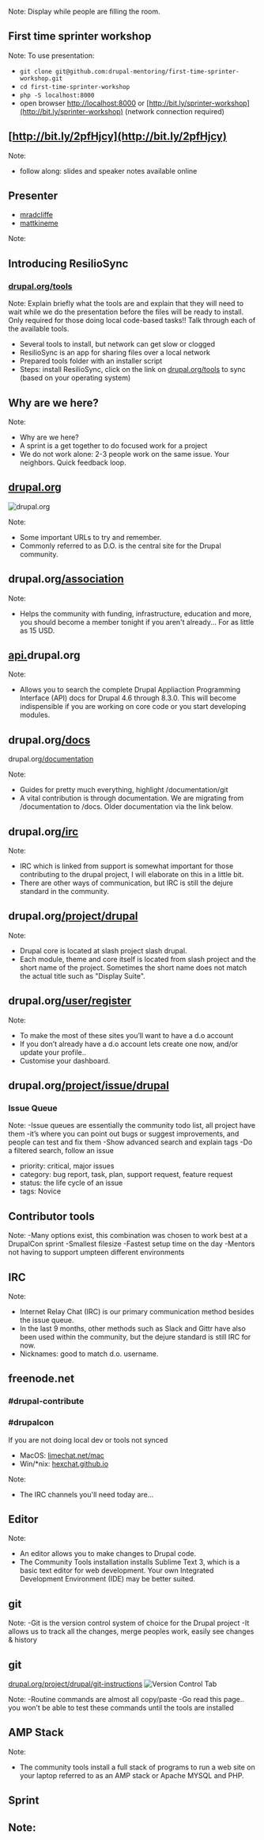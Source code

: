 <!-- .slide: data-background="images/baltimore-splash.jpg" data-state="show-header" data-header="Start syncing: drupal.org/tools" -->
<!-- .element: class="drupalcon-logo" -->

Note:
Display while people are filling the room.



<!-- .slide: data-background="images/amsterdam-sprint-room.jpg" data-state="show-header" data-header="Photo CC-BY Boris Baldinger https://flic.kr/p/pq711h" -->
## First time sprinter workshop
<!-- .element: class="heading invert" -->

Note:
To use presentation:
- `git clone git@github.com:drupal-mentoring/first-time-sprinter-workshop.git`
- `cd first-time-sprinter-workshop`
- `php -S localhost:8000`
- open browser [http://localhost:8000](http://localhost:8000) or [http://bit.ly/sprinter-workshop](http://bit.ly/sprinter-workshop) (network connection required)



<!-- .slide: data-state="show-header" data-header="Start syncing: drupal.org/tools" -->
## [http://bit.ly/2pfHjcy](http://bit.ly/2pfHjcy)

Note:
- follow along: slides and speaker notes available online



<!-- .slide: data-state="show-header" data-header="Start syncing: drupal.org/tools" -->
## Presenter

* <a href="https://www.drupal.org/u/mradcliffe"><i class="fa fa-drupal"></i> mradcliffe</a>
* <a href="https://twitter.com/mattkineme"><i class="fa fa-twitter"></i> mattkineme</a>

Note:



## Introducing ResilioSync
<!-- .element: class="heading" -->
### [drupal.org/tools](https://www.drupal.org/tools)
Note:
Explain briefly what the tools are and explain that they will need to wait while we do the presentation before the files will be ready to install. Only required for those doing local code-based tasks!! Talk through each of the available tools.
- Several tools to install, but network can get slow or clogged
- ResilioSync is an app for sharing files over a local network
- Prepared tools folder with an installer script
- Steps: install ResilioSync, click on the link on [drupal.org/tools](https://www.drupal.org/tools) to sync (based on your operating system)



<!-- .slide: data-background="images/amsterdam-sprint.jpg" data-state="show-header" data-header="Photo CC-BY Boris Baldinger https://flic.kr/p/paCQbD" -->
## Why are we here?
<!-- .element: class="heading invert" -->

Note:
- Why are we here?
- A sprint is a get together to do focused work for a project
- We do not work alone: 2-3 people work on the same issue. Your neighbors. Quick feedback loop.



## <a href="https://www.drupal.org" target="_blank"><i class="fa fa-drupal"></i> drupal.org</a>
![drupal.org](images/websites-do.png)

Note:
- Some important URLs to try and remember.
- Commonly referred to as D.O. is the central site for the Drupal community.



## <i class="fa fa-drupal"></i> drupal.org<a href="https://www.drupal.org/association" target="_blank">/association</a>

Note:
- Helps the community with funding, infrastructure, education and more, you should become a member tonight if you aren't already... For as little as 15 USD.



## <i class="fa fa-code"></i><a href="https://api.drupal.org" target="_blank"> api.</a>drupal.org

Note:
- Allows you to search the complete Drupal Appliaction Programming Interface (API) docs for Drupal 4.6 through 8.3.0. This will become indispensible if you are working on core code or you start developing modules.



## <i class="fa fa-book"></i> drupal.org<a href="https://www.drupal.org/docs" target="_blank">/docs</a>
<i class="fa fa-question-circle"></i> drupal.org<a href="https://www.drupal.org/documentation" target="_blank">/documentation</a>

Note:
- Guides for pretty much everything, highlight /documentation/git
- A vital contribution is through documentation. We are migrating from /documentation to /docs. Older documentation via the link below.



## <i class="fa fa-comments-o"></i> drupal.org<a href="https://www.drupal.org/irc" target="_blank">/irc</a>

Note:
- IRC which is linked from support is somewhat important for those contributing to the drupal project, I will elaborate on this in a little bit.
- There are other ways of communication, but IRC is still the dejure standard in the community.



## <i class="fa fa-code-fork"></i> drupal.org<a href="https://www.drupal.org/project/drupal" target="_blank">/project/drupal</a>

Note:
- Drupal core is located at slash project slash drupal.
- Each module, theme and core itself is located from slash project and the short name of the project. Sometimes the short name does not match the actual title such as "Display Suite".



## <i class="fa fa-user"></i> drupal.org<a href="https://www.drupal.org/user/register" target="_blank">/user/register</a>

Note:
- To make the most of these sites you’ll want to have a d.o account
- If you don’t already have a d.o account lets create one now, and/or update your profile..
- Customise your dashboard.



## <i class="fa fa-bug"></i> drupal.org<a href="https://drupal.org/project/issues/drupal">/project/issue/drupal</a>

### Issue Queue

Note:
-Issue queues are essentially the community todo list, all project have them
-it’s where you can point out bugs or suggest improvements, and people can test and fix them
-Show advanced search and explain tags
-Do a filtered search, follow an issue
- priority: critical, major issues
- category: bug report, task, plan, support request, feature request
- status: the life cycle of an issue
- tags: Novice



## <i class="fa fa-wrench"></i> Contributor tools

Note:
-Many options exist, this combination was chosen to work best at a DrupalCon sprint
-Smallest filesize
-Fastest setup time on the day
-Mentors not having to support umpteen different environments



<!-- .slide: data-background="images/amsterdam-webchick.jpg" data-state="show-header" data-header="Photo CC-BY Boris Baldinger https://flic.kr/p/paCRg4" -->
## IRC
<!-- .element: class="heading" -->

Note:
- Internet Relay Chat (IRC) is our primary communication method besides the issue queue.
- In the last 9 months, other methods such as Slack and Gittr have also been used within the community, but the dejure standard is still IRC for now.
- Nicknames: good to match d.o. username.



## freenode.net
### #drupal-contribute
### #drupalcon

If you are not doing local dev or tools not synced

* MacOS: <a href="https://limechat.net/mac" target="_blank" title="MacOS: LimeChat">limechat.net/mac</a>
* Win/*nix: <a href="https://hexchat.github.io" target="_blank" title="Windows or Unix: Hexchat">hexchat.github.io</a>

Note:
- The IRC channels you'll need today are...



<!-- .slide: data-background="images/nola-editor.jpg" data-state="show-header" data-header="Photo CC-BY-SA 2.0 Michael Cannon https://flic.kr/p/GZs16Q" -->
## Editor
<!-- .element: class="heading" -->

Note:
- An editor allows you to make changes to Drupal code.
- The Community Tools installation installs Sublime Text 3, which is a basic text editor for web development. Your own Integrated Development Environment (IDE) may be better suited.



<!-- .slide: data-background="images/cottser-livecommit.jpg" data-state="show-header" data-header="Photo CC-BY-SA 2.0 Michael Cannon https://flic.kr/p/GZs3LQ" -->
## git
<!-- .element: class="heading" -->


Note:
-Git is the version control system of choice for the Drupal project
-It allows us to track all the changes, merge peoples work, easily see changes & history



## git <!-- .element: style="margin-top: 8rem;" -->
<a href="https://www.drupal.org/project/drupal/git-instructions" target="_blank">drupal.org/project/drupal/git-instructions</a>
![Version Control Tab](images/git-commands.png)

Note:
-Routine commands are almost all copy/paste
-Go read this page.. you won’t be able to test these commands until the tools are installed



<!-- .slide: data-background="images/amp-stack.jpg" -->
## AMP Stack
<!-- .element: class="heading" -->

Note:
- The community tools install a full stack of programs to run a web site on your laptop referred to as an AMP stack or Apache MYSQL and PHP.



<!-- .slide: data-background="images/mumbai-sprint.jpg" data-state="show-header" data-header="Photo CC BY-NC 2.0 Nitesh Kumar https://flic.kr/p/DrKbeu" class="vertical" -->
## Sprint
<!-- .element: class="heading bottom" -->

Note:
-

